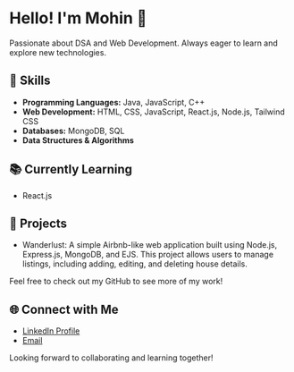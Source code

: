 # Hello! I'm Mohin 👋

Passionate about DSA and Web Development. Always eager to learn and explore new technologies.

## 🚀 Skills
- **Programming Languages:** Java, JavaScript, C++
- **Web Development:** HTML, CSS, JavaScript, React.js, Node.js, Tailwind CSS
- **Databases:** MongoDB, SQL
- **Data Structures & Algorithms**

## 📚 Currently Learning
- React.js

## 🌱 Projects
- Wanderlust: A simple Airbnb-like web application built using Node.js, Express.js, MongoDB, and EJS. This project allows users to manage listings, including adding, editing, and deleting house details.
  
Feel free to check out my GitHub to see more of my work!

## 🌐 Connect with Me
- [LinkedIn Profile](https://www.linkedin.com/in/mohin-21-/)
- [Email](mdmohinuddin4721@gmail.com)

Looking forward to collaborating and learning together!
